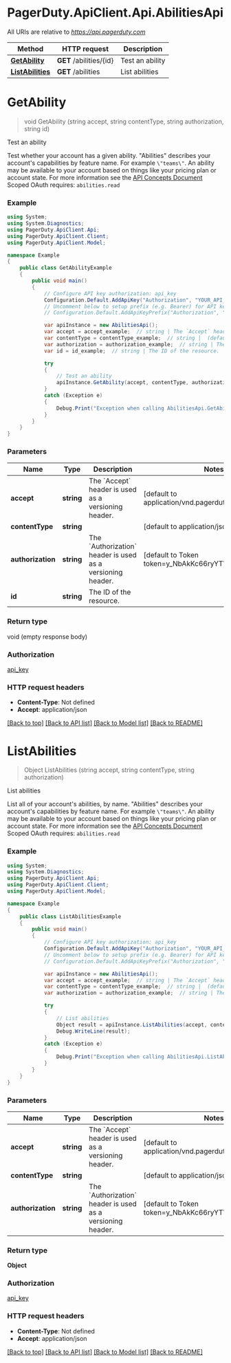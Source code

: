 # PagerDuty.ApiClient.Api.AbilitiesApi

All URIs are relative to *https://api.pagerduty.com*

Method | HTTP request | Description
------------- | ------------- | -------------
[**GetAbility**](AbilitiesApi.md#getability) | **GET** /abilities/{id} | Test an ability
[**ListAbilities**](AbilitiesApi.md#listabilities) | **GET** /abilities | List abilities

<a name="getability"></a>
# **GetAbility**
> void GetAbility (string accept, string contentType, string authorization, string id)

Test an ability

Test whether your account has a given ability.  \"Abilities\" describes your account's capabilities by feature name. For example `\"teams\"`.  An ability may be available to your account based on things like your pricing plan or account state.  For more information see the [API Concepts Document](../../api-reference/ZG9jOjI3NDc5Nzc-api-concepts#abilities)  Scoped OAuth requires: `abilities.read` 

### Example
```csharp
using System;
using System.Diagnostics;
using PagerDuty.ApiClient.Api;
using PagerDuty.ApiClient.Client;
using PagerDuty.ApiClient.Model;

namespace Example
{
    public class GetAbilityExample
    {
        public void main()
        {
            // Configure API key authorization: api_key
            Configuration.Default.AddApiKey("Authorization", "YOUR_API_KEY");
            // Uncomment below to setup prefix (e.g. Bearer) for API key, if needed
            // Configuration.Default.AddApiKeyPrefix("Authorization", "Bearer");

            var apiInstance = new AbilitiesApi();
            var accept = accept_example;  // string | The `Accept` header is used as a versioning header. (default to application/vnd.pagerduty+json;version=2)
            var contentType = contentType_example;  // string |  (default to application/json)
            var authorization = authorization_example;  // string | The `Authorization` header is used as a versioning header. (default to Token token=y_NbAkKc66ryYTWUXYEu)
            var id = id_example;  // string | The ID of the resource.

            try
            {
                // Test an ability
                apiInstance.GetAbility(accept, contentType, authorization, id);
            }
            catch (Exception e)
            {
                Debug.Print("Exception when calling AbilitiesApi.GetAbility: " + e.Message );
            }
        }
    }
}
```

### Parameters

Name | Type | Description  | Notes
------------- | ------------- | ------------- | -------------
 **accept** | **string**| The &#x60;Accept&#x60; header is used as a versioning header. | [default to application/vnd.pagerduty+json;version&#x3D;2]
 **contentType** | **string**|  | [default to application/json]
 **authorization** | **string**| The &#x60;Authorization&#x60; header is used as a versioning header. | [default to Token token&#x3D;y_NbAkKc66ryYTWUXYEu]
 **id** | **string**| The ID of the resource. | 

### Return type

void (empty response body)

### Authorization

[api_key](../README.md#api_key)

### HTTP request headers

 - **Content-Type**: Not defined
 - **Accept**: application/json

[[Back to top]](#) [[Back to API list]](../README.md#documentation-for-api-endpoints) [[Back to Model list]](../README.md#documentation-for-models) [[Back to README]](../README.md)
<a name="listabilities"></a>
# **ListAbilities**
> Object ListAbilities (string accept, string contentType, string authorization)

List abilities

List all of your account's abilities, by name.  \"Abilities\" describes your account's capabilities by feature name. For example `\"teams\"`.  An ability may be available to your account based on things like your pricing plan or account state.  For more information see the [API Concepts Document](../../api-reference/ZG9jOjI3NDc5Nzc-api-concepts#abilities)  Scoped OAuth requires: `abilities.read` 

### Example
```csharp
using System;
using System.Diagnostics;
using PagerDuty.ApiClient.Api;
using PagerDuty.ApiClient.Client;
using PagerDuty.ApiClient.Model;

namespace Example
{
    public class ListAbilitiesExample
    {
        public void main()
        {
            // Configure API key authorization: api_key
            Configuration.Default.AddApiKey("Authorization", "YOUR_API_KEY");
            // Uncomment below to setup prefix (e.g. Bearer) for API key, if needed
            // Configuration.Default.AddApiKeyPrefix("Authorization", "Bearer");

            var apiInstance = new AbilitiesApi();
            var accept = accept_example;  // string | The `Accept` header is used as a versioning header. (default to application/vnd.pagerduty+json;version=2)
            var contentType = contentType_example;  // string |  (default to application/json)
            var authorization = authorization_example;  // string | The `Authorization` header is used as a versioning header. (default to Token token=y_NbAkKc66ryYTWUXYEu)

            try
            {
                // List abilities
                Object result = apiInstance.ListAbilities(accept, contentType, authorization);
                Debug.WriteLine(result);
            }
            catch (Exception e)
            {
                Debug.Print("Exception when calling AbilitiesApi.ListAbilities: " + e.Message );
            }
        }
    }
}
```

### Parameters

Name | Type | Description  | Notes
------------- | ------------- | ------------- | -------------
 **accept** | **string**| The &#x60;Accept&#x60; header is used as a versioning header. | [default to application/vnd.pagerduty+json;version&#x3D;2]
 **contentType** | **string**|  | [default to application/json]
 **authorization** | **string**| The &#x60;Authorization&#x60; header is used as a versioning header. | [default to Token token&#x3D;y_NbAkKc66ryYTWUXYEu]

### Return type

**Object**

### Authorization

[api_key](../README.md#api_key)

### HTTP request headers

 - **Content-Type**: Not defined
 - **Accept**: application/json

[[Back to top]](#) [[Back to API list]](../README.md#documentation-for-api-endpoints) [[Back to Model list]](../README.md#documentation-for-models) [[Back to README]](../README.md)
